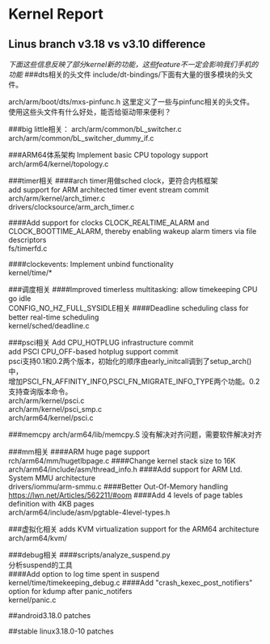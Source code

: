 # Kernel Report

## Linus branch v3.18 vs v3.10 difference
*下面这些信息反映了部分kernel新的功能，这些feature不一定会影响我们手机的功能*
###dts相关的头文件
include/dt-bindings/下面有大量的很多模块的头文件。

arch/arm/boot/dts/mxs-pinfunc.h 这里定义了一些与pinfunc相关的头文件。  
使用这些头文件有什么好处，能否给驱动带来便利？

###big little相关：
arch/arm/common/bL_switcher.c  
arch/arm/common/bL_switcher_dummy_if.c

###ARM64体系架构
Implement basic CPU topology support  
arch/arm64/kernel/topology.c

###timer相关
####arch timer用做sched clock，更符合内核框架  
add support for ARM architected timer event stream commit  
arch/arm/kernel/arch_timer.c  
drivers/clocksource/arm_arch_timer.c

####Add support for clocks CLOCK_REALTIME_ALARM and CLOCK_BOOTTIME_ALARM, thereby enabling wakeup alarm timers via file descriptors  
fs/timerfd.c

####clockevents: Implement unbind functionality  
kernel/time/*

###调度相关
####Improved timerless multitasking: allow timekeeping CPU go idle  
CONFIG_NO_HZ_FULL_SYSIDLE相关
####Deadline scheduling class for better real-time scheduling  
kernel/sched/deadline.c

###psci相关
Add CPU_HOTPLUG infrastructure commit  
add PSCI CPU_OFF-based hotplug support commit  
psci支持0.1和0.2两个版本，初始化的顺序由early_initcall调到了setup_arch()中，  
增加PSCI_FN_AFFINITY_INFO,PSCI_FN_MIGRATE_INFO_TYPE两个功能。0.2支持查询版本命令。  
arch/arm/kernel/psci.c  
arch/arm/kernel/psci_smp.c  
arch/arm64/kernel/psci.c  

###memcpy
arch/arm64/lib/memcpy.S 没有解决对齐问题，需要软件解决对齐

###mm相关
####ARM huge page support  
rch/arm64/mm/hugetlbpage.c
####Change kernel stack size to 16K  
arch/arm64/include/asm/thread_info.h
####Add support for ARM Ltd. System MMU architecture  
drivers/iommu/arm-smmu.c
####Better Out-Of-Memory handling  
https://lwn.net/Articles/562211/#oom
####Add 4 levels of page tables definition with 4KB pages  
arch/arm64/include/asm/pgtable-4level-types.h

###虚拟化相关
adds KVM virtualization support for the ARM64 architecture  
arch/arm64/kvm/

###debug相关
####scripts/analyze_suspend.py  
分析suspend的工具  
####Add option to log time spent in suspend  
kernel/time/timekeeping_debug.c
####Add "crash_kexec_post_notifiers" option for kdump after panic_notifers  
kernel/panic.c

##android3.18.0 patches

##stable linux3.18.0-10 patches

